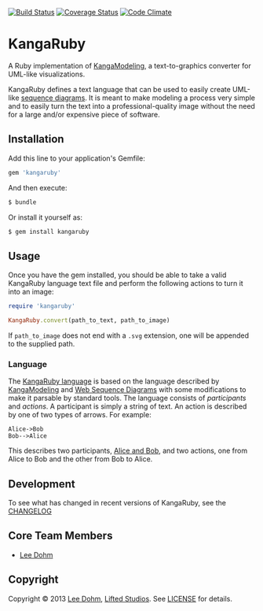 [![Build Status](https://travis-ci.org/lee-dohm/kangaruby.png?branch=master)](https://travis-ci.org/lee-dohm/kangaruby)
[![Coverage Status](https://coveralls.io/repos/lee-dohm/kangaruby/badge.png?branch=master)](https://coveralls.io/r/lee-dohm/kangaruby)
[![Code Climate](https://codeclimate.com/github/lee-dohm/kangaruby.png)](https://codeclimate.com/github/lee-dohm/kangaruby)

# KangaRuby

A Ruby implementation of [KangaModeling](http://www.kangamodeling.org), a text-to-graphics converter for UML-like visualizations.

KangaRuby defines a text language that can be used to easily create UML-like [sequence diagrams](http://en.wikipedia.org/wiki/Sequence_diagram).  It is meant to make modeling a process very simple and to easily turn the text into a professional-quality image without the need for a large and/or expensive piece of software.

## Installation

Add this line to your application's Gemfile:

```ruby
gem 'kangaruby'
```

And then execute:

```bash
$ bundle
```

Or install it yourself as:

```bash
$ gem install kangaruby
```

## Usage

Once you have the gem installed, you should be able to take a valid KangaRuby language text file and perform the following actions to turn it into an image:

```ruby
require 'kangaruby'

KangaRuby.convert(path_to_text, path_to_image)
```

If `path_to_image` does not end with a `.svg` extension, one will be appended to the supplied path.

### Language

The [KangaRuby language](documentation/Language.md) is based on the language described by [KangaModeling](http://www.kangamodeling.org) and [Web Sequence Diagrams](http://www.websequencediagrams.com) with some modifications to make it parsable by standard tools.  The language consists of *participants* and *actions*.  A participant is simply a string of text.  An action is described by one of two types of arrows.  For example:

```text
Alice->Bob
Bob-->Alice
```

This describes two participants, [Alice and Bob](http://en.wikipedia.org/wiki/Alice_and_Bob), and two actions, one from Alice to Bob and the other from Bob to Alice.

## Development

To see what has changed in recent versions of KangaRuby, see the [CHANGELOG](CHANGELOG.md)

## Core Team Members

* [Lee Dohm](https://github.com/lee-dohm)

## Copyright

Copyright &copy; 2013 [Lee Dohm](https://github.com/lee-dohm), [Lifted Studios](https://github.com/lifted-studios).  See [LICENSE](LICENSE.md) for details.
